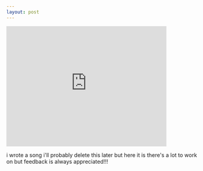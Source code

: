 ```yaml
---
layout: post
---
```


<iframe width="420" height="315" src="https://www.youtube.com/embed/wWhuvnR8rPg" frameborder="0" allowfullscreen></iframe>

i wrote a song i'll probably delete this later but here it is there's a lot to work on but feedback is always appreciated!!!
